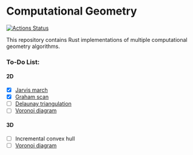 # Computational Geometry

[![Actions Status](https://github.com/r-o-b-o-t-o/computational-geometry/workflows/Rust/badge.svg)](https://github.com/r-o-b-o-t-o/computational-geometry/actions)

This repository contains Rust implementations of multiple computational geometry algorithms.  

### To-Do List:

#### 2D
- [x] [Jarvis march](https://en.wikipedia.org/wiki/Gift_wrapping_algorithm)
- [x] [Graham scan](https://en.wikipedia.org/wiki/Graham_scan)
- [ ] [Delaunay triangulation](https://en.wikipedia.org/wiki/Delaunay_triangulation)
- [ ] [Voronoi diagram](https://en.wikipedia.org/wiki/Voronoi_diagram)

#### 3D
- [ ] Incremental convex hull
- [ ] [Voronoi diagram](https://en.wikipedia.org/wiki/Voronoi_diagram)
